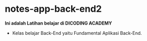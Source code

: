 # notes-app-back-end2
**Ini adalah Latihan belajar di DICODING ACADEMY**  
  * Kelas belajar Back-End yaitu Fundamental Aplikasi Back-End.
